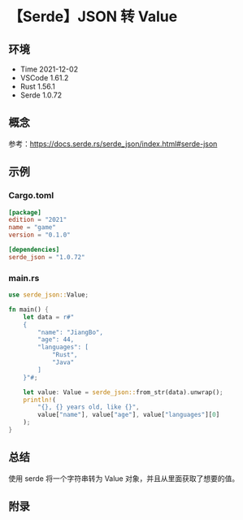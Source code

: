 # 【Serde】JSON 转 Value

## 环境

- Time 2021-12-02
- VSCode 1.61.2
- Rust 1.56.1
- Serde 1.0.72

## 概念

参考：<https://docs.serde.rs/serde_json/index.html#serde-json>  

## 示例

### Cargo.toml

```toml
[package]
edition = "2021"
name = "game"
version = "0.1.0"

[dependencies]
serde_json = "1.0.72"
```

### main.rs

```rust
use serde_json::Value;

fn main() {
    let data = r#"
    {
        "name": "JiangBo",
        "age": 44,
        "languages": [
            "Rust",
            "Java"
        ]
    }"#;

    let value: Value = serde_json::from_str(data).unwrap();
    println!(
        "{}, {} years old, like {}",
        value["name"], value["age"], value["languages"][0]
    );
}
```

## 总结

使用 serde 将一个字符串转为 Value 对象，并且从里面获取了想要的值。

## 附录
